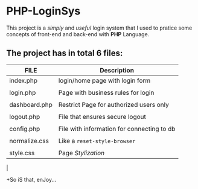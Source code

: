 # PHP-LoginSys
This project is a *simply* and *useful* login system that I used to pratice some concepts of front-end and back-end with **PHP** Language.

The project has in total 6 files:
---------------------------------------------------------------
|     FILE      |               Description                   |
|---------------|---------------------------------------------|
| index.php     |  login/home page with  login form           |
|                                                             |
| login.php     |  Page with business rules for login         |
|                                                             |
| dashboard.php |  Restrict Page for authorized users only    |
|                                                             |
| logout.php    |  File that ensures secure logout            |
|                                                             |
| config.php    |  File with information for connecting to db |
|                                                             |
| normalize.css |  Like a `reset-style-browser`               |
|                                                             |
| style.css     |  Page *Stylization*                         |
|                                                             

+So iS that, enJoy...

